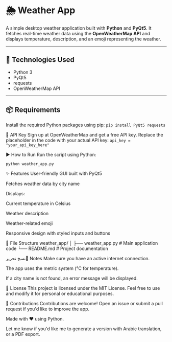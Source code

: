 # 🌦️ Weather App

A simple desktop weather application built with **Python** and **PyQt5**. It fetches real-time weather data using the **OpenWeatherMap API** and displays temperature, description, and an emoji representing the weather.

---

## 🧰 Technologies Used

- Python 3
- PyQt5
- requests
- OpenWeatherMap API

---

## 📦 Requirements

Install the required Python packages using pip:
```pip install PyQt5 requests```

🔑 API Key
Sign up at OpenWeatherMap and get a free API key.
Replace the placeholder in the code with your actual API key:
```api_key = "your_api_key_here"```

▶️ How to Run
Run the script using Python:

```python weather_app.py```


✨ Features
User-friendly GUI built with PyQt5

Fetches weather data by city name

Displays:

Current temperature in Celsius

Weather description

Weather-related emoji

Responsive design with styled inputs and buttons

📁 File Structure
weather_app/
│
├── weather_app.py         # Main application code
└── README.md              # Project documentation

نسخ
تحرير📌 Notes
Make sure you have an active internet connection.

The app uses the metric system (°C for temperature).

If a city name is not found, an error message will be displayed.

📜 License
This project is licensed under the MIT License. Feel free to use and modify it for personal or educational purposes.

🤝 Contributions
Contributions are welcome! Open an issue or submit a pull request if you'd like to improve the app.

Made with ❤️ using Python.


Let me know if you'd like me to generate a version with Arabic translation, or a PDF export.

